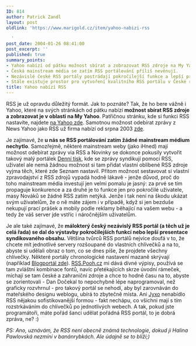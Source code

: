 ```yaml
---
ID: 814
author: Patrick Zandl
layout: post
oldlink: 'https://www.marigold.cz/item/yahoo-nabizi-rss

  '
post_date: 2004-01-26 08:41:00
post_excerpt: ''
published: true
summary_points:
- Yahoo nabízí od pátku možnost sbírat a zobrazovat RSS zdroje na My Yahoo.
- Česká mainstream média se zatím RSS portálování příliš nevěnují.
- Nezávislé české RSS portály postrádají pokročilejší funkce a lepší prezentaci obsahu.
- Stále existuje prostor pro vytvoření kvalitního RSS portálu v České republice.
title: Yahoo nabízí RSS
---
```


<p>
RSS je už opravdu důležitý formát. Jak to poznáte? Tak, že ho bere vážně i Yahoo, které na svých stránkách od pátku nabízí <STRONG>možnost sbírat RSS zdroje a zobrazovat je v oblasti na My Yahoo</STRONG>. Patřičnou stránku, kde si funkci RSS nastavíte, najdete <A href="http://e.my.yahoo.com/config/promo_content?.module=ycontent" target=_blank>na Yahoo zde</A>. Samotnou možnost odebírat zprávy z News Yahoo jako RSS už firma nabízí od srpna 2003 <A href="http://news.yahoo.com/rss/" target=_blank>zde</A>. </p>

<p>
Je zajímavé, že <STRONG>u nás se RSS portálování zatím žádné mainstream médium nechytlo</STRONG>. Samozřejmě, některé mainstream weby (jako iHned) mají možnost odebírat zprávy via RSS a Novinky se dokonce pokusily vytvořit takový malý portálek <A href="http://www.novinky.cz/deniky/" target=_blank>Denní tisk</A>, kde se zprávy syndikují pomocí RSS, uživatel ale nemá žádnou možnost si tam přidat vlastní oblíbené RSS zdroje vyjma těch, které zde Seznam nastavil. Přitom možnost sestavovat si vlastní zpravodajství z RSS zdrojů vypadá hodně lákavě - jenže důvod, proč do toho mainstream média investují jen velmi pomalu je jasný: za prvé se tím propaguje konkurence a za druhé je to funkce jen pro pokročilé uživatele, masy Nováků se žádné RSS zatím netýká. Jenže i tak není na škodu ukázat svým uživatelům, že o ně máte zájem i v případě, když si jen bezduše nekupují prací prášek a mobily podle reklamy běhající na vašem webu - a tedy že váš server jde vstříc i náročnějším uživatelům. </p>

<p>
Je ale také zajímavé, že <STRONG>málokterý český nezávislý RSS portál (a těch už je celá řada) se dal do výstavby pokročilejších funkcí nebo lepší presentace syndikovaného obsahu.</STRONG> Většina tvůrců RSS portálů nejvíce doufá v to, že chcete mít jednotlivé servery rozšoupané do vlastních chlívečků a na to, abyste si udělali obraz o tom, co se dnes píše, že projdete všechny chlívečky. Některé portály chronologické nastavení mazaně skrývají (například <A href="http://blogportal.hlava.net/index2.php?go=globalrss" target=_blank>Blogportál zde</A>). <A href="http://rss.pooh.cz/" target=_blank>RSS.Pooh.cz</A> mi dává divné výpisy, používá se tam zvláštní kombinace fontů, navíc přetékajících skrze úvodní rámeček, míchají se tam české a zahraniční zdroje a chce to hodně času na to, abyste se zorientovali - Dan Dočekal to nepochybně lépe naprogramoval, než graficky rozvhrnul - pro takový portál se nehodí, aby byl zarovnáván do mateřského designu weblogu, ubírá to zbytečně místa. Ani <A href="http://www.jyxo.cz/clanky/" target=_blank>Jyxo</A> nenabídlo RSS nějakou sofistikovanější formou - fakt nechápu, co všichni mají s tím rozstrkáváním do chlívečků po jednotlivých webech. A tak, pokud jste programátoři, máte pořád šanci udělat pořádná RSS portál, to je dobrá zpráva, ne? :)</p>

<p>
<EM>PS: Ano, uznávám, že RSS není obecně známá technologie, dokud ji Halina Pawlovská nezmíní v banánrybkách. Ale údajně se to blíží;)</EM></p>